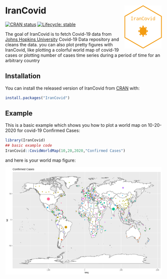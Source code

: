 
# IranCovid <img src='man/figures/logo.png' align="right" height="139" />
<!-- badges: start -->
[![CRAN status](https://www.r-pkg.org/badges/version/IranCovid)](https://CRAN.R-project.org/package=IranCovid)
[![Lifecycle: stable](https://img.shields.io/badge/lifecycle-stable-brightgreen.svg)](https://www.tidyverse.org/lifecycle/#stable)
<!-- badges: end -->

The goal of IranCovid is to fetch Covid-19 data from [Johns Hopkins University](https://github.com/CSSEGISandData/COVID-19) Covid-19 Data repository and cleans the data.
you can also plot pretty figures with IranCovid, like plotting a colorful world map of covid-19 cases or plotting number of cases time series during a period of time for an arbitrary country

## Installation

You can install the released version of IranCovid from [CRAN](https://CRAN.R-project.org) with:

``` r
install.packages("IranCovid")
```

## Example

This is a basic example which shows you how to plot a world map on 10-20-2020 for covid-19 Confirmed Cases:

``` r
library(IranCovid)
## basic example code
IranCovid::CovidWorldMap(10,20,2020,"Confirmed Cases")
```
and here is your world map figure:

![confirmed cases world map](https://github.com/pariyamd/IranCovid/blob/master/confirmed.png)

